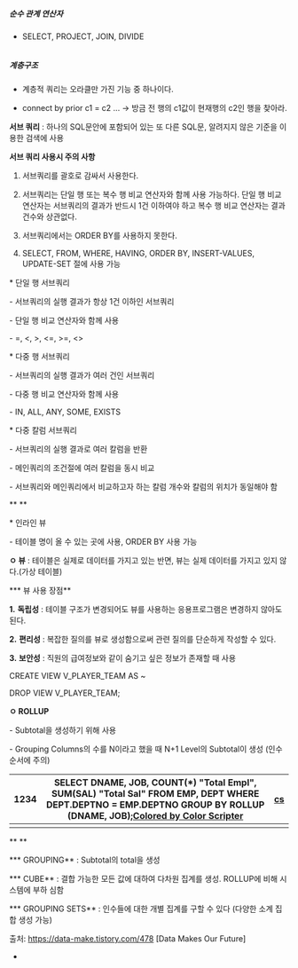 ##### 순수 관계 연산자

- SELECT, PROJECT, JOIN, DIVIDE

###### 

##### 계층구조

- 계층적 쿼리는 오라클만 가진 기능 중 하나이다.

- connect by prior c1 = c2 ... -> 방금 전 행의 c1값이 현재행의 c2인 행을 찾아라.

  

**서브 쿼리** : 하나의 SQL문안에 포함되어 있는 또 다른 SQL문, 알려지지 않은 기준을 이용한 검색에 사용 

**서브 쿼리 사용시 주의 사항**

1. 서브쿼리를 괄호로 감싸서 사용한다.

2. 서브쿼리는 단일 행 또는 복수 행 비교 연산자와 함께 사용 가능하다.
     단일 행 비교 연산자는 서브쿼리의 결과가 반드시 1건 이하여야 하고 복수 행 비교 연산자는 결과 건수와 상관없다.

3. 서브쿼리에서는 ORDER BY를 사용하지 못한다.
4.  SELECT, FROM, WHERE, HAVING, ORDER BY, INSERT-VALUES, UPDATE-SET 절에 사용 가능



\* 단일 행 서브쿼리

\- 서브쿼리의 실행 결과가 항상 1건 이하인 서브쿼리

\- 단일 행 비교 연산자와 함께 사용

\- =, <, >, <=, >=, <>



\* 다중 행 서브쿼리

\- 서브쿼리의 실행 결과가 여러 건인 서브쿼리

\- 다중 행 비교 연산자와 함께 사용

\- IN, ALL, ANY, SOME, EXISTS



\* 다중 칼럼 서브쿼리

\- 서브쿼리의 실행 결과로 여러 칼럼을 반환

\- 메인쿼리의 조건절에 여러 칼럼을 동시 비교

\- 서브쿼리와 메인쿼리에서 비교하고자 하는 칼럼 개수와 칼럼의 위치가 동일해야 함

**
**

\* 인라인 뷰

\- 테이블 명이 올 수 있는 곳에 사용, ORDER BY 사용 가능

 

**ㅇ 뷰** : 테이블은 실제로 데이터를 가지고 있는 반면, 뷰는 실제 데이터를 가지고 있지 않다.(가상 테이블)

 

*** 뷰 사용 장점**

**1.** **독립성** : 테이블 구조가 변경되어도 뷰를 사용하는 응용프로그램은 변경하지 않아도 된다.

**2.** **편리성** : 복잡한 질의를 뷰로 생성함으로써 관련 질의를 단순하게 작성할 수 있다.

**3.** **보안성** : 직원의 급여정보와 같이 숨기고 싶은 정보가 존재할 때 사용

CREATE VIEW V_PLAYER_TEAM AS ~

DROP VIEW V_PLAYER_TEAM;



**ㅇ ROLLUP**

\- Subtotal을 생성하기 위해 사용

\- Grouping Columns의 수를 N이라고 했을 때 N+1 Level의 Subtotal이 생성 (인수 순서에 주의)



| 1234 | SELECT DNAME, JOB, COUNT(*) "Total Empl", SUM(SAL) "Total Sal" FROM EMP, DEPT WHERE DEPT.DEPTNO = EMP.DEPTNO GROUP BY ROLLUP (DNAME, JOB);[Colored by Color Scripter](http://colorscripter.com/info#e) | [cs](http://colorscripter.com/info#e) |
| ---- | ------------------------------------------------------------ | ------------------------------------- |
|      |                                                              |                                       |



**
**

*** GROUPING** : Subtotal의 total을 생성

*** CUBE** : 결합 가능한 모든 값에 대하여 다차원 집계를 생성. ROLLUP에 비해 시스템에 부하 심함

*** GROUPING SETS** : 인수들에 대한 개별 집계를 구할 수 있다 (다양한 소계 집합 생성 가능)



출처: https://data-make.tistory.com/478 [Data Makes Our Future]

- 